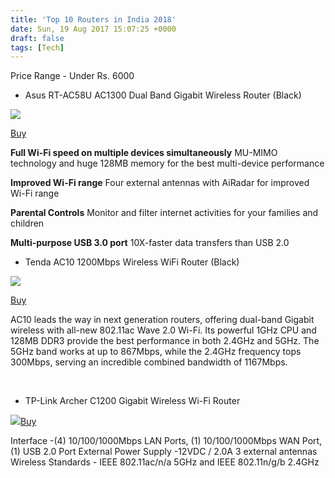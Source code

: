 ```yaml
---
title: 'Top 10 Routers in India 2018'
date: Sun, 19 Aug 2017 15:07:25 +0000
draft: false
tags: [Tech]
---
```


Price Range - Under Rs. 6000

*    Asus RT-AC58U AC1300 Dual Band Gigabit Wireless Router (Black)
    

![](https://images-na.ssl-images-amazon.com/images/I/41x-uz%2BhA%2BL.jpg)

[Buy](https://amzn.to/2PnrAX1)

**Full Wi-Fi speed on multiple devices simultaneously** MU-MIMO technology and huge 128MB memory for the best multi-device performance

**Improved Wi-Fi range** Four external antennas with AiRadar for improved Wi-Fi range

**Parental Controls** Monitor and filter internet activities for your families and children

**Multi-purpose USB 3.0 port** 10X-faster data transfers than USB 2.0

*    Tenda AC10 1200Mbps Wireless WiFi Router (Black)
    

![](https://images-na.ssl-images-amazon.com/images/I/51YAXEv8-3L._SL1000_.jpg)

[Buy](https://amzn.to/2L1HNh7)

AC10 leads the way in next generation routers, offering dual-band Gigabit wireless with all-new 802.11ac Wave 2.0 Wi-Fi. Its powerful 1GHz CPU and 128MB DDR3 provide the best performance in both 2.4GHz and 5GHz. The 5GHz band works at up to 867Mbps, while the 2.4GHz frequency tops 300Mbps, serving an incredible combined bandwidth of 1167Mbps.

 

*   TP-Link Archer C1200 Gigabit Wireless Wi-Fi Router
    

![](https://images-na.ssl-images-amazon.com/images/I/71KMUWBI5BL._SL1500_.jpg)[Buy](https://amzn.to/2L6k2V3)

Interface -(4) 10/100/1000Mbps LAN Ports, (1) 10/100/1000Mbps WAN Port, (1) USB 2.0 Port External Power Supply -12VDC / 2.0A 3 external antennas Wireless Standards - IEEE 802.11ac/n/a 5GHz and IEEE 802.11n/g/b 2.4GHz